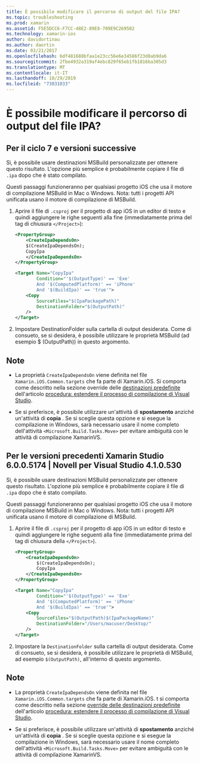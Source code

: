 ```yaml
---
title: È possibile modificare il percorso di output del file IPA?
ms.topic: troubleshooting
ms.prod: xamarin
ms.assetid: F5E5DCC6-F7CC-48E2-89E8-709E9C269502
ms.technology: xamarin-ios
author: davidortinau
ms.author: daortin
ms.date: 03/21/2017
ms.openlocfilehash: 6df481688bfaa1e23cc56e6e34586f23d8ab9da6
ms.sourcegitcommit: 2fbe4932a319af4ebc829f65eb1fb1816ba305d3
ms.translationtype: MT
ms.contentlocale: it-IT
ms.lasthandoff: 10/29/2019
ms.locfileid: "73031033"
---
```

# <a name="can-i-change-the-output-path-of-the-ipa-file"></a>È possibile modificare il percorso di output del file IPA?

## <a name="for-cycle-7-and-higher"></a>Per il ciclo 7 e versioni successive
Sì, è possibile usare destinazioni MSBuild personalizzate per ottenere questo risultato. L'opzione più semplice è probabilmente copiare il file di `.ipa` dopo che è stato compilato.

Questi passaggi funzioneranno per qualsiasi progetto iOS che usa il motore di compilazione MSBuild in Mac o Windows. Nota: tutti i progetti API unificata usano il motore di compilazione di MSBuild.

1. Aprire il file di `.csproj` per il progetto di app iOS in un editor di testo e quindi aggiungere le righe seguenti alla fine (immediatamente prima del tag di chiusura `</Project>`):

    ```xml
    <PropertyGroup>
        <CreateIpaDependsOn>
        $(CreateIpaDependsOn);
        CopyIpa
        </CreateIpaDependsOn>
    </PropertyGroup>
    
    <Target Name="CopyIpa"
            Condition="'$(OutputType)' == 'Exe'
            And '$(ComputedPlatform)' == 'iPhone'
            And '$(BuildIpa)' == 'true'">
        <Copy
            SourceFiles="$(IpaPackagePath)"
            DestinationFolder="$(OutputPath)"
        />
    </Target>
    ```

2. Impostare DestinationFolder sulla cartella di output desiderata. Come di consueto, se si desidera, è possibile utilizzare le proprietà MSBuild (ad esempio $ (OutputPath)) in questo argomento.

## <a name="notes"></a>Note

- La proprietà `CreateIpaDependsOn` viene definita nel file `Xamarin.iOS.Common.targets` che fa parte di Xamarin.iOS. Si comporta come descritto nella sezione override delle [destinazioni predefinite](https://docs.microsoft.com/visualstudio/msbuild/how-to-extend-the-visual-studio-build-process#overriding-predefined-targets) dell'articolo [procedura: estendere il processo di compilazione di Visual Studio](https://docs.microsoft.com/visualstudio/msbuild/how-to-extend-the-visual-studio-build-process).

- Se si preferisce, è possibile utilizzare un'attività di **spostamento** anziché un'attività di **copia** . Se si sceglie questa opzione e si esegue la compilazione in Windows, sarà necessario usare il nome completo dell'attività `<Microsoft.Build.Tasks.Move>` per evitare ambiguità con le attività di compilazione XamarinVS.

## <a name="for-versions-before-xamarin-studio-6005174--xamarin-for-visual-studio-410530"></a>Per le versioni precedenti Xamarin Studio 6.0.0.5174 | Novell per Visual Studio 4.1.0.530

Sì, è possibile usare destinazioni MSBuild personalizzate per ottenere questo risultato. L'opzione più semplice è probabilmente copiare il file di `.ipa` dopo che è stato compilato.

Questi passaggi funzioneranno per qualsiasi progetto iOS che usa il motore di compilazione MSBuild in Mac o Windows. Nota: tutti i progetti API unificata usano il motore di compilazione di MSBuild.

1. Aprire il file di `.csproj` per il progetto di app iOS in un editor di testo e quindi aggiungere le righe seguenti alla fine (immediatamente prima del tag di chiusura della `</Project>`).

    ```xml
    <PropertyGroup>
        <CreateIpaDependsOn>
            $(CreateIpaDependsOn);
            CopyIpa
        </CreateIpaDependsOn>
    </PropertyGroup>

    <Target Name="CopyIpa"
            Condition="'$(OutputType)' == 'Exe'
            And '$(ComputedPlatform)' == 'iPhone'
            And '$(BuildIpa)' == 'true'">
        <Copy
            SourceFiles="$(OutputPath)$(IpaPackageName)"
            DestinationFolder="/Users/macuser/Desktop/"
        />
    </Target>
    ```

2. Impostare la `DestinationFolder` sulla cartella di output desiderata. Come di consueto, se si desidera, è possibile utilizzare le proprietà di MSBuild, ad esempio `$(OutputPath)`, all'interno di questo argomento.

## <a name="notes"></a>Note

- La proprietà `CreateIpaDependsOn` viene definita nel file `Xamarin.iOS.Common.targets` che fa parte di Xamarin.iOS. t si comporta come descritto nella sezione [override delle destinazioni predefinite](https://docs.microsoft.com/visualstudio/msbuild/how-to-extend-the-visual-studio-build-process#overriding-predefined-targets) dell'articolo [procedura: estendere il processo di compilazione di Visual Studio](https://docs.microsoft.com/visualstudio/msbuild/how-to-extend-the-visual-studio-build-process).

- Se si preferisce, è possibile utilizzare un'attività di **spostamento** anziché un'attività di **copia** . Se si sceglie questa opzione e si esegue la compilazione in Windows, sarà necessario usare il nome completo dell'attività `<Microsoft.Build.Tasks.Move>` per evitare ambiguità con le attività di compilazione XamarinVS.
